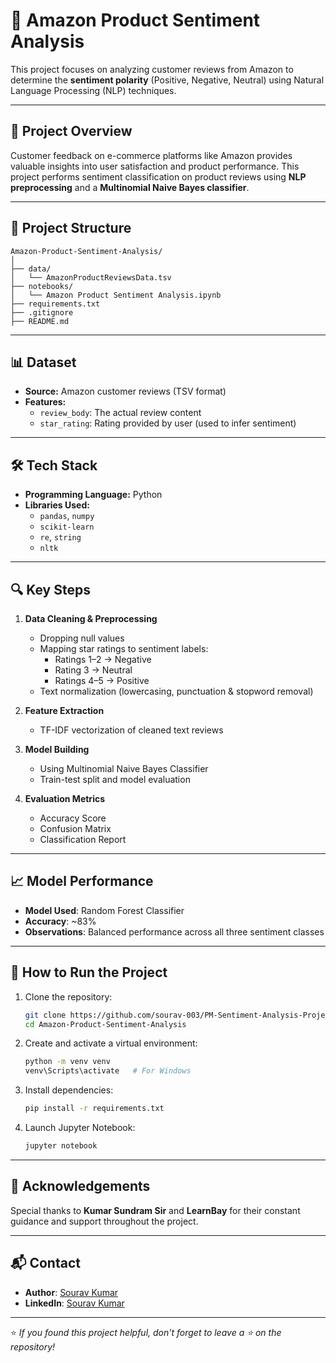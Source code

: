 # 🛒 Amazon Product Sentiment Analysis

This project focuses on analyzing customer reviews from Amazon to determine the **sentiment polarity** (Positive, Negative, Neutral) using Natural Language Processing (NLP) techniques.

---

## 📌 Project Overview

Customer feedback on e-commerce platforms like Amazon provides valuable insights into user satisfaction and product performance. This project performs sentiment classification on product reviews using **NLP preprocessing** and a **Multinomial Naive Bayes classifier**.

---

## 📂 Project Structure

```
Amazon-Product-Sentiment-Analysis/
│
├── data/
│   └── AmazonProductReviewsData.tsv
├── notebooks/
│   └── Amazon Product Sentiment Analysis.ipynb
├── requirements.txt
├── .gitignore
├── README.md
```

---

## 📊 Dataset

- **Source:** Amazon customer reviews (TSV format)
- **Features:**
  - `review_body`: The actual review content
  - `star_rating`: Rating provided by user (used to infer sentiment)

---

## 🛠️ Tech Stack

- **Programming Language:** Python
- **Libraries Used:**
  - `pandas`, `numpy`
  - `scikit-learn`
  - `re`, `string`
  - `nltk`

---

## 🔍 Key Steps

1. **Data Cleaning & Preprocessing**
   - Dropping null values
   - Mapping star ratings to sentiment labels:
     - Ratings 1–2 → Negative
     - Rating 3 → Neutral
     - Ratings 4–5 → Positive
   - Text normalization (lowercasing, punctuation & stopword removal)

2. **Feature Extraction**
   - TF-IDF vectorization of cleaned text reviews

3. **Model Building**
   - Using Multinomial Naive Bayes Classifier
   - Train-test split and model evaluation

4. **Evaluation Metrics**
   - Accuracy Score
   - Confusion Matrix
   - Classification Report

---

## 📈 Model Performance

- **Model Used**: Random Forest Classifier
- **Accuracy**: ~83%
- **Observations**: Balanced performance across all three sentiment classes

---

## 🧪 How to Run the Project

1. Clone the repository:
   ```bash
   git clone https://github.com/sourav-003/PM-Sentiment-Analysis-Project.git
   cd Amazon-Product-Sentiment-Analysis
   ```

2. Create and activate a virtual environment:
   ```bash
   python -m venv venv
   venv\Scripts\activate   # For Windows
   ```

3. Install dependencies:
   ```bash
   pip install -r requirements.txt
   ```

4. Launch Jupyter Notebook:
   ```bash
   jupyter notebook
   ```

---

## 🙏 Acknowledgements

Special thanks to **Kumar Sundram Sir** and **LearnBay** for their constant guidance and support throughout the project.

---

## 📬 Contact

- **Author**: [Sourav Kumar](https://github.com/sourav-003)
- **LinkedIn**: [Sourav Kumar](https://www.linkedin.com/in/sourav-kumar-5814341b8)

---

⭐ *If you found this project helpful, don't forget to leave a ⭐ on the repository!*


